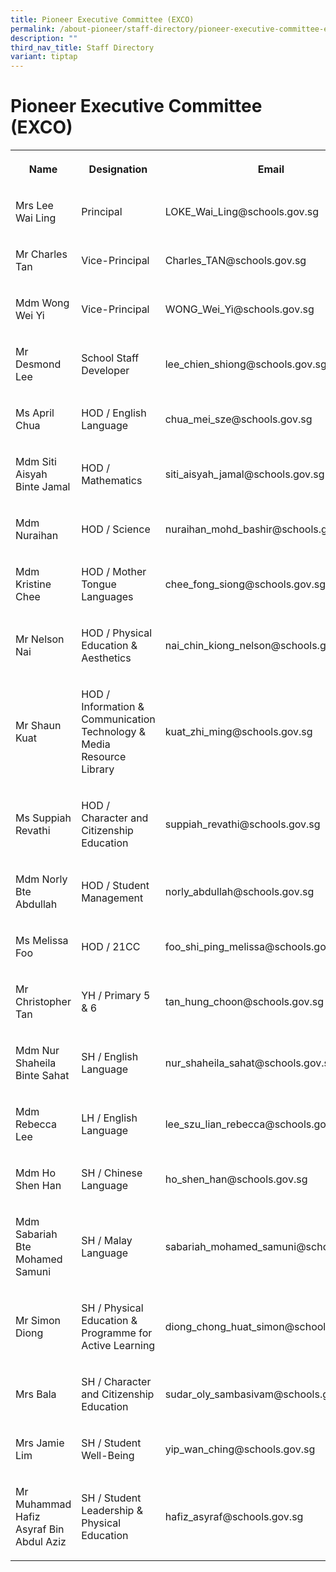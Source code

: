 ```yaml
---
title: Pioneer Executive Committee (EXCO)
permalink: /about-pioneer/staff-directory/pioneer-executive-committee-exco/
description: ""
third_nav_title: Staff Directory
variant: tiptap
---
```

<h1>Pioneer Executive Committee (EXCO)</h1>
<table style="minWidth: 75px">
<colgroup>
<col>
<col>
<col>
</colgroup>
<tbody>
<tr>
<th rowspan="1" colspan="1">
<p>Name</p>
</th>
<th rowspan="1" colspan="1">
<p>Designation</p>
</th>
<th rowspan="1" colspan="1">
<p>Email</p>
</th>
</tr>
<tr>
<td rowspan="1" colspan="1">
<p>Mrs Lee Wai Ling</p>
</td>
<td rowspan="1" colspan="1">
<p>Principal</p>
</td>
<td rowspan="1" colspan="1">
<p>LOKE_Wai_Ling@schools.gov.sg</p>
</td>
</tr>
<tr>
<td rowspan="1" colspan="1">
<p>Mr Charles Tan</p>
</td>
<td rowspan="1" colspan="1">
<p>Vice-Principal</p>
</td>
<td rowspan="1" colspan="1">
<p>Charles_TAN@schools.gov.sg</p>
</td>
</tr>
<tr>
<td rowspan="1" colspan="1">
<p>Mdm Wong Wei Yi</p>
</td>
<td rowspan="1" colspan="1">
<p>Vice-Principal</p>
</td>
<td rowspan="1" colspan="1">
<p>WONG_Wei_Yi@schools.gov.sg</p>
</td>
</tr>
<tr>
<td rowspan="1" colspan="1">
<p>Mr Desmond Lee</p>
</td>
<td rowspan="1" colspan="1">
<p>School Staff Developer</p>
</td>
<td rowspan="1" colspan="1">
<p>lee_chien_shiong@schools.gov.sg</p>
</td>
</tr>
<tr>
<td rowspan="1" colspan="1">
<p>Ms April Chua</p>
</td>
<td rowspan="1" colspan="1">
<p>HOD / English Language</p>
</td>
<td rowspan="1" colspan="1">
<p>chua_mei_sze@schools.gov.sg</p>
</td>
</tr>
<tr>
<td rowspan="1" colspan="1">
<p>Mdm Siti Aisyah Binte Jamal</p>
</td>
<td rowspan="1" colspan="1">
<p>HOD / Mathematics</p>
</td>
<td rowspan="1" colspan="1">
<p>siti_aisyah_jamal@schools.gov.sg</p>
</td>
</tr>
<tr>
<td rowspan="1" colspan="1">
<p>Mdm Nuraihan</p>
</td>
<td rowspan="1" colspan="1">
<p>HOD / Science</p>
</td>
<td rowspan="1" colspan="1">
<p>nuraihan_mohd_bashir@schools.gov.sg</p>
</td>
</tr>
<tr>
<td rowspan="1" colspan="1">
<p>Mdm Kristine Chee</p>
</td>
<td rowspan="1" colspan="1">
<p>HOD / Mother Tongue Languages</p>
</td>
<td rowspan="1" colspan="1">
<p>chee_fong_siong@schools.gov.sg</p>
</td>
</tr>
<tr>
<td rowspan="1" colspan="1">
<p>Mr Nelson Nai</p>
</td>
<td rowspan="1" colspan="1">
<p>HOD / Physical Education &amp; Aesthetics</p>
</td>
<td rowspan="1" colspan="1">
<p>nai_chin_kiong_nelson@schools.gov.sg</p>
</td>
</tr>
<tr>
<td rowspan="1" colspan="1">
<p>Mr Shaun Kuat</p>
</td>
<td rowspan="1" colspan="1">
<p>HOD / Information &amp; Communication Technology &amp; Media Resource
Library</p>
</td>
<td rowspan="1" colspan="1">
<p>kuat_zhi_ming@schools.gov.sg</p>
</td>
</tr>
<tr>
<td rowspan="1" colspan="1">
<p>Ms Suppiah Revathi</p>
</td>
<td rowspan="1" colspan="1">
<p>HOD / Character and Citizenship Education</p>
</td>
<td rowspan="1" colspan="1">
<p>suppiah_revathi@schools.gov.sg</p>
</td>
</tr>
<tr>
<td rowspan="1" colspan="1">
<p>Mdm Norly Bte Abdullah</p>
</td>
<td rowspan="1" colspan="1">
<p>HOD / Student Management</p>
</td>
<td rowspan="1" colspan="1">
<p>norly_abdullah@schools.gov.sg</p>
</td>
</tr>
<tr>
<td rowspan="1" colspan="1">
<p>Ms Melissa Foo</p>
</td>
<td rowspan="1" colspan="1">
<p>HOD / 21CC</p>
</td>
<td rowspan="1" colspan="1">
<p>foo_shi_ping_melissa@schools.gov.sg</p>
</td>
</tr>
<tr>
<td rowspan="1" colspan="1">
<p>Mr Christopher Tan</p>
</td>
<td rowspan="1" colspan="1">
<p>YH / Primary 5 &amp; 6</p>
</td>
<td rowspan="1" colspan="1">
<p>tan_hung_choon@schools.gov.sg</p>
</td>
</tr>
<tr>
<td rowspan="1" colspan="1">
<p>Mdm Nur Shaheila Binte Sahat</p>
</td>
<td rowspan="1" colspan="1">
<p>SH / English Language</p>
</td>
<td rowspan="1" colspan="1">
<p>nur_shaheila_sahat@schools.gov.sg</p>
</td>
</tr>
<tr>
<td rowspan="1" colspan="1">
<p>Mdm Rebecca Lee</p>
</td>
<td rowspan="1" colspan="1">
<p>LH / English Language</p>
</td>
<td rowspan="1" colspan="1">
<p>lee_szu_lian_rebecca@schools.gov.sg</p>
</td>
</tr>
<tr>
<td rowspan="1" colspan="1">
<p>Mdm Ho Shen Han</p>
</td>
<td rowspan="1" colspan="1">
<p>SH / Chinese Language</p>
</td>
<td rowspan="1" colspan="1">
<p>ho_shen_han@schools.gov.sg</p>
</td>
</tr>
<tr>
<td rowspan="1" colspan="1">
<p>Mdm Sabariah Bte Mohamed Samuni</p>
</td>
<td rowspan="1" colspan="1">
<p>SH / Malay Language</p>
</td>
<td rowspan="1" colspan="1">
<p>sabariah_mohamed_samuni@schools.gov.sg</p>
</td>
</tr>
<tr>
<td rowspan="1" colspan="1">
<p>Mr Simon Diong</p>
</td>
<td rowspan="1" colspan="1">
<p>SH / Physical Education &amp; Programme for Active Learning</p>
</td>
<td rowspan="1" colspan="1">
<p>diong_chong_huat_simon@schools.gov.sg</p>
</td>
</tr>
<tr>
<td rowspan="1" colspan="1">
<p>Mrs Bala</p>
</td>
<td rowspan="1" colspan="1">
<p>SH / Character and Citizenship Education</p>
</td>
<td rowspan="1" colspan="1">
<p>sudar_oly_sambasivam@schools.gov.sg</p>
</td>
</tr>
<tr>
<td rowspan="1" colspan="1">
<p>Mrs Jamie Lim</p>
</td>
<td rowspan="1" colspan="1">
<p>SH / Student Well-Being</p>
</td>
<td rowspan="1" colspan="1">
<p>yip_wan_ching@schools.gov.sg</p>
</td>
</tr>
<tr>
<td rowspan="1" colspan="1">
<p>Mr Muhammad Hafiz Asyraf Bin Abdul Aziz</p>
</td>
<td rowspan="1" colspan="1">
<p>SH / Student Leadership &amp; Physical Education</p>
</td>
<td rowspan="1" colspan="1">
<p>hafiz_asyraf@schools.gov.sg</p>
</td>
</tr>
</tbody>
</table>
<p>
<br>
</p>